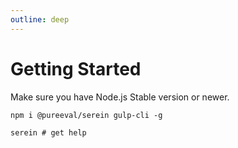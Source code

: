 ```yaml
---
outline: deep
---
```


# Getting Started

Make sure you have Node.js Stable version or newer.

```shell
npm i @pureeval/serein gulp-cli -g

serein # get help
```